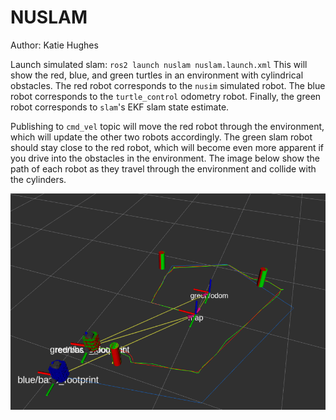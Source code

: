 # NUSLAM
Author: Katie Hughes

Launch simulated slam:
`ros2 launch nuslam nuslam.launch.xml`
This will show the red, blue, and green turtles in an environment with cylindrical obstacles. The red robot corresponds to the `nusim` simulated robot. The blue robot corresponds to the `turtle_control` odometry robot. Finally, the green robot corresponds to `slam`'s EKF slam state estimate.

Publishing to `cmd_vel` topic will move the red robot through the environment, which will update the other two robots accordingly. The green slam robot should stay close to the red robot, which will become even more apparent if you drive into the obstacles in the environment. The image below show the path of each robot as they travel through the environment and collide with the cylinders.


![Slam Path](images/LabeledSlamPath.png?raw=true "Slam Path")